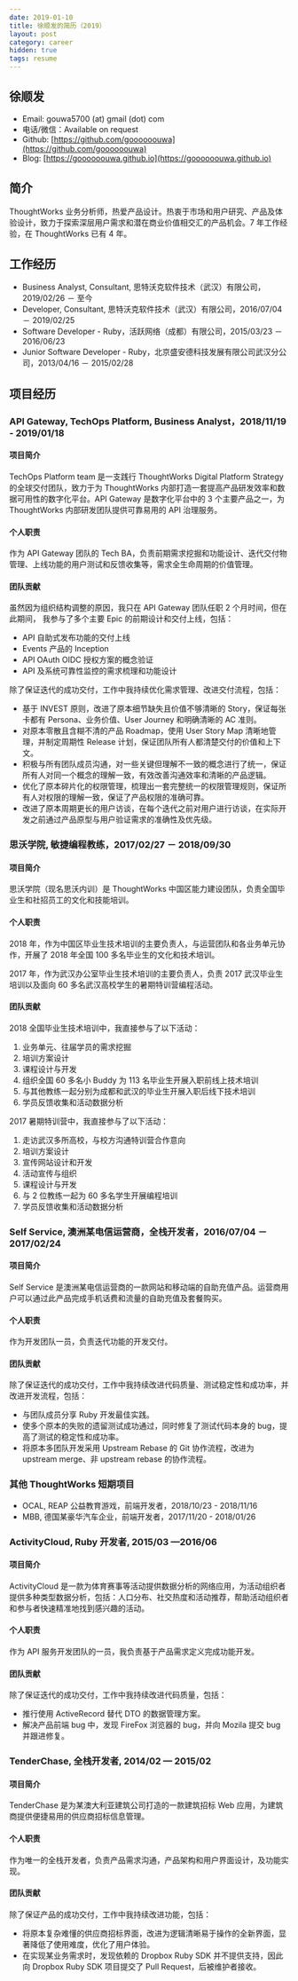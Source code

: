 ```yaml
---
date: 2019-01-10
title: 徐顺发的简历（2019）
layout: post
category: career
hidden: true
tags: resume
---
```


## 徐顺发

- Email: gouwa5700 (at) gmail (dot) com
- 电话/微信：Available on request
- Github: [https://github.com/goooooouwa](https://github.com/goooooouwa)
- Blog: [https://goooooouwa.github.io](https://goooooouwa.github.io)

## 简介

ThoughtWorks 业务分析师，热爱产品设计。热衷于市场和用户研究、产品及体验设计，致力于探索深层用户需求和潜在商业价值相交汇的产品机会。7 年工作经验，在 ThoughtWorks 已有 4 年。

## 工作经历

- Business Analyst, Consultant, 思特沃克软件技术（武汉）有限公司，2019/02/26 － 至今
- Developer, Consultant, 思特沃克软件技术（武汉）有限公司，2016/07/04 － 2019/02/25
- Software Developer - Ruby，活跃网络（成都）有限公司，2015/03/23 － 2016/06/23
- Junior Software Developer - Ruby，北京盛安德科技发展有限公司武汉分公司，2013/04/16 － 2015/02/28

## 项目经历

### API Gateway, TechOps Platform, Business Analyst，2018/11/19 - 2019/01/18

#### 项目简介

TechOps Platform team 是一支践行 ThoughtWorks Digital Platform Strategy 的全球交付团队，致力于为 ThoughtWorks 内部打造一套提高产品研发效率和数据可用性的数字化平台。API Gateway 是数字化平台中的 3 个主要产品之一，为 ThoughtWorks 内部研发团队提供可靠易用的 API 治理服务。

#### 个人职责

作为 API Gateway 团队的 Tech BA，负责前期需求挖掘和功能设计、迭代交付物管理、上线功能的用户测试和反馈收集等，需求全生命周期的价值管理。

#### 团队贡献

虽然因为组织结构调整的原因，我只在 API Gateway 团队任职 2 个月时间，但在此期间，
我参与了多个主要 Epic 的前期设计和交付上线，包括：

- API 自助式发布功能的交付上线
- Events 产品的 Inception
- API OAuth OIDC 授权方案的概念验证
- API 及系统可靠性监控的需求梳理和功能设计

除了保证迭代的成功交付，工作中我持续优化需求管理、改进交付流程，包括：

- 基于 INVEST 原则，改进了原本细节缺失且价值不够清晰的 Story，保证每张卡都有 Persona、业务价值、User Journey 和明确清晰的 AC 准则。
- 对原本零散且含糊不清的产品 Roadmap，使用 User Story Map 清晰地管理，并制定周期性 Release 计划，保证团队所有人都清楚交付的价值和上下文。
- 积极与所有团队成员沟通，对一些关键但理解不一致的概念进行了统一，保证所有人对同一个概念的理解一致，有效改善沟通效率和清晰的产品逻辑。
- 优化了原本碎片化的权限管理，梳理出一套完整统一的权限管理规则，保证所有人对权限的理解一致，保证了产品权限的准确可靠。
- 改进了原本周期更长的用户访谈，在每个迭代之前对用户进行访谈，在实际开发之前通过产品原型与用户验证需求的准确性及优先级。

### 思沃学院, 敏捷编程教练，2017/02/27 － 2018/09/30

#### 项目简介

思沃学院（现名思沃内训）是 ThoughtWorks 中国区能力建设团队，负责全国毕业生和社招员工的文化和技能培训。

#### 个人职责

2018 年，作为中国区毕业生技术培训的主要负责人，与运营团队和各业务单元协作，开展了 2018 年全国 100 多名毕业生的文化和技术培训。

2017 年，作为武汉办公室毕业生技术培训的主要负责人，负责 2017 武汉毕业生培训以及面向 60 多名武汉高校学生的暑期特训营编程活动。

#### 团队贡献

2018 全国毕业生技术培训中，我直接参与了以下活动：

1. 业务单元、往届学员的需求挖掘
2. 培训方案设计
3. 课程设计与开发
4. 组织全国 60 多名小 Buddy 为 113 名毕业生开展入职前线上技术培训
5. 与其他教练一起分别为成都和武汉的毕业生开展入职后线下技术培训
6. 学员反馈收集和活动数据分析

2017 暑期特训营中，我直接参与了以下活动：

1. 走访武汉多所高校，与校方沟通特训营合作意向
2. 培训方案设计
3. 宣传网站设计和开发
4. 活动宣传与组织
5. 课程设计与开发
6. 与 2 位教练一起为 60 多名学生开展编程培训
7. 学员反馈收集和活动数据分析

### Self Service, 澳洲某电信运营商，全栈开发者，2016/07/04 － 2017/02/24

#### 项目简介

Self Service 是澳洲某电信运营商的一款网站和移动端的自助充值产品。运营商用户可以通过此产品完成手机话费和流量的自助充值及套餐购买。

#### 个人职责

作为开发团队一员，负责迭代功能的开发交付。

#### 团队贡献

除了保证迭代的成功交付，工作中我持续改进代码质量、测试稳定性和成功率，并改进开发流程，包括：

- 与团队成员分享 Ruby 开发最佳实践。
- 使多个原本的失败的遗留测试成功通过，同时修复了测试代码本身的 bug，提高了测试的稳定性和成功率。
- 将原本多团队开发采用 Upstream Rebase 的 Git 协作流程，改进为 upstream merge、非 upstream rebase 的协作流程。

### 其他 ThoughtWorks 短期项目

- OCAL, REAP 公益教育游戏，前端开发者，2018/10/23 - 2018/11/16
- MBB, 德国某豪华汽车企业，前端开发者，2017/11/20 - 2018/01/26

### ActivityCloud, Ruby 开发者, 2015/03 —2016/06

#### 项目简介

ActivityCloud 是一款为体育赛事等活动提供数据分析的网络应用，为活动组织者提供多种类型数据分析，包括：人口分布、社交热度和活动推荐，帮助活动组织者和参与者快速精准地找到感兴趣的活动。

#### 个人职责

作为 API 服务开发团队的一员，我负责基于产品需求定义完成功能开发。

#### 团队贡献

除了保证迭代的成功交付，工作中我持续改进代码质量，包括：

- 推行使用 ActiveRecord 替代 DTO 的数据管理方案。
- 解决产品前端 bug 中，发现 FireFox 浏览器的 bug，并向 Mozila 提交 bug 并跟进修复。

### TenderChase, 全栈开发者, 2014/02 — 2015/02

#### 项目简介

TenderChase 是为某澳大利亚建筑公司打造的一款建筑招标 Web 应用，为建筑商提供便捷易用的供应商招标信息管理。

#### 个人职责

作为唯一的全栈开发者，负责产品需求沟通，产品架构和用户界面设计，及功能实现。

#### 团队贡献

除了保证产品的成功交付，工作中我持续改进功能，包括：

- 将原本复杂难懂的供应商招标界面，改进为逻辑清晰易于操作的全新界面，显著降低了使用难度，优化了用户体验。
- 在实现某业务需求时，发现依赖的 Dropbox Ruby SDK 并不提供支持，因此向 Dropbox Ruby SDK 项目提交了 Pull Request，后被维护者接收。

